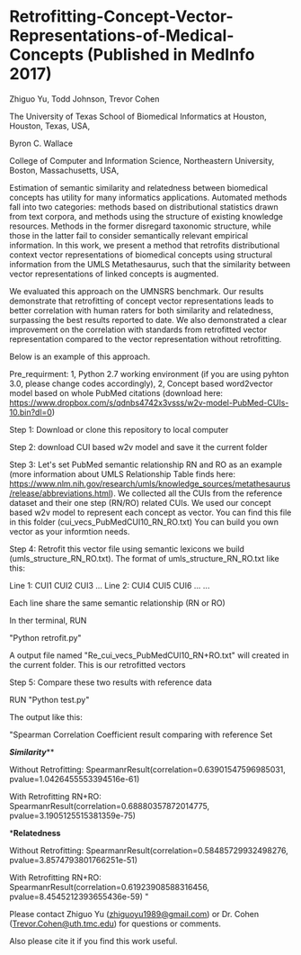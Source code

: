 # Retrofitting-Concept-Vector-Representations-of-Medical-Concepts (Published in MedInfo 2017)
Zhiguo Yu, Todd Johnson, Trevor Cohen

The University of Texas School of Biomedical Informatics at Houston, Houston, Texas, USA,

Byron C. Wallace

College of Computer and Information Science, Northeastern University, Boston, Massachusetts, USA,

Estimation of semantic similarity and relatedness between biomedical concepts has utility for many informatics applications. Automated methods fall into two categories: methods based on distributional statistics drawn from text corpora, and methods using the structure of existing knowledge resources. Methods in the former disregard taxonomic structure, while those in the latter fail to consider semantically relevant empirical information. In this work, we present a method that retrofits distributional context vector representations of biomedical concepts using structural information from the UMLS Metathesaurus, such that the similarity between vector representations of linked concepts is augmented. 

We evaluated this approach on the UMNSRS benchmark. Our results demonstrate that retrofitting of concept vector representations leads to better correlation with human raters for both similarity and relatedness, surpassing the best results reported to date. We also demonstrated a clear improvement on the correlation with standards from retrofitted vector representation compared to the vector representation without retrofitting.

Below is an example of this approach.

Pre_requirment: 
1, Python 2.7 working environment (if you are using pyhton 3.0, please change codes accordingly), 2, Concept based word2vector model based on whole PubMed citations (download here: https://www.dropbox.com/s/qdnbs4742x3vsss/w2v-model-PubMed-CUIs-10.bin?dl=0)

Step 1: Download or clone this repository to local computer

Step 2: download CUI based w2v model and save it the current folder

Step 3: Let's set PubMed semantic relationship RN and RO as an example (more information about UMLS Relationship Table finds here: https://www.nlm.nih.gov/research/umls/knowledge_sources/metathesaurus/release/abbreviations.html). We collected all the CUIs from the reference dataset and their one step (RN/RO) related CUIs. We used our concept based w2v model to represent each concept as vector. You can find this file in this folder (cui_vecs_PubMedCUI10_RN_RO.txt) You can build you own vector as your informtion needs. 

Step 4: Retrofit this vector file using semantic lexicons we build (umls_structure_RN_RO.txt). The format of umls_structure_RN_RO.txt like this:  

Line 1: CUI1 CUI2 CUI3 ...
Line 2: CUI4 CUI5 CUI6 ...
...

Each line share the same semantic relationship (RN or RO)

In ther terminal, RUN 

"Python retrofit.py"

A output file named "Re_cui_vecs_PubMedCUI10_RN+RO.txt" will created in the current folder. This is our retrofitted vectors

Step 5: Compare these two results with reference data

RUN "Python test.py"

The output like this:

"Spearman Correlation Coefficient result comparing with reference Set 

*******Similarity*********

Without Retrofitting:  SpearmanrResult(correlation=0.63901547596985031, pvalue=1.0426455553394516e-61)

With Retrofitting RN+RO:  SpearmanrResult(correlation=0.68880357872014775, pvalue=3.1905125515381359e-75)

*********Relatedness********

Without Retrofitting:  SpearmanrResult(correlation=0.58485729932498276, pvalue=3.8574793801766251e-51)

With Retrofitting RN+RO:  SpearmanrResult(correlation=0.61923908588316456, pvalue=8.4545212393655436e-59)
"

Please contact Zhiguo Yu (zhiguoyu1989@gmail.com) or Dr. Cohen (Trevor.Cohen@uth.tmc.edu) for questions or comments.

Also please cite it if you find this work useful.
